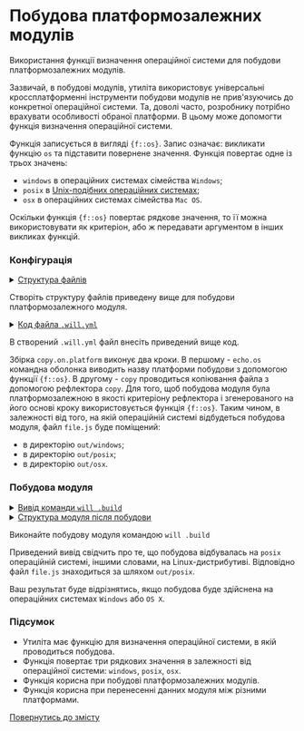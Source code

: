 # Побудова платформозалежних модулів

Використання функції визначення операційної системи для побудови платформозалежних модулів.

Зазвичай, в побудові модулів, утиліта використовує універсальні кроссплатформенні інструменти побудови модулів не прив'язуючись до конкретної операційної системи. Та, доволі часто, розробнику потрібно врахувати особливості обраної платформи. В цьому може допомогти функція визначення операційної системи.

Функція записується в вигляді `{f::os}`. Запис означає: викликати функцію `os` та підставити повернене значення. Функція повертає одне із трьох значень:  
- `windows` в операційних системах сімейства `Windows`;
- `posix` в [Unix-подібних операційних системах](<https://en.wikipedia.org/wiki/Unix-like>);
- `osx` в операційних системах сімейства `Mac OS`.

Оскільки функція `{f::os}` повертає рядкове значення, то її можна використовувати як критеріон, або ж передавати аргументом в інших викликах функцій. 

### Конфігурація

<details>
  <summary><u>Структура файлів</u></summary>

```
platformChoice
        ├── proto
        │     └── file.js
        └── .will.yml

```

</details>

Створіть структуру файлів приведену вище для побудови платформозалежного модуля.

<details>
  <summary><u>Код файла <code>.will.yml</code></u></summary>

```yaml
about :

  name : 'platformChoice'
  description : 'Building a module that depends on platform'

path :

  proto : proto
  out : out
  windows.os :
    path : '{path::out}/windows'
    criterion :
      os : 'windows'
  posix.os :
    path : '{path::out}/posix'
    criterion :
      os : 'posix'
  osx.os :
    path : '{path::out}/osx'
    criterion :
      os : 'osx'

reflector :

  copy :
    criterion :
      os : 'f::os'
    filePath :
      'path::proto' : 'path::*.os'
step :

  echo.os :
    shell : echo {f::os}

build :

  copy.on.platform :
    criterion :
      default : 1
    steps :
      - step::echo.os
      - step::copy
      
```

</details>

В створений `.will.yml` файл внесіть приведений вище код.

Збірка `copy.on.platform` виконує два кроки. В першому - `echo.os` командна оболонка виводить назву платформи побудови з допомогою функції `{f::os}`. В другому - `copy` проводиться копіювання файла з допомогою рефлектора `copy`. Для того, щоб побудова модуля була платформозалежною в якості критеріону рефлектора і згенерованого на його основі кроку використовується функція `{f::os}`. Таким чином, в залежності від того, на якій операційній системі відбудеться побудова модуля, файл `file.js` буде поміщений:
- в директорію `out/windows`;
- в директорію `out/posix`;
- в директорію `out/osx`.

### Побудова модуля  

<details>
    <summary><u>Вивід команди <code>will .build</code></u></summary>

```
[user@user ~]$ will .build
...
  Building module::platformChoice / build::copy.on.platform
 > echo posix
posix
   + copy reflected 2 files /path_to_file/ : out/posix <- proto in 0.573s
  Built module::platformChoice / build::copy.on.platform in 0.742s


```

</details>
<details>
  <summary><u>Структура модуля після побудови</u></summary>

```
platformChoice
        ├── out
        │     └── posix
        │           └── file.js
        ├── proto
        │     └── file.js
        └── .will.yml

```

</details>

Виконайте побудову модуля командою `will .build`

Приведений вивід свідчить про те, що побудова відбувалась на `posix` операційній системі, іншими словами, на Linux-дистрибутиві. Відповідно файл `file.js` знаходиться за шляхом `out/posix`.  

Ваш результат буде відрізнятись, якщо побудова буде здійснена на операційних системах `Windows` або `OS X`.

### Підсумок

- Утиліта має функцію для визначення операційної системи, в якій проводиться побудова.
- Функція повертає три рядкових значення в залежності від операційної системи: `windows`, `posix`, `osx`.
- Функція корисна при побудові платформозалежних модулів.
- Функція корисна при перенесенні данних модуля між різними платформами.

[Повернутись до змісту](../README.md#tutorials)
